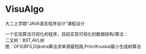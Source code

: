 # VisuAlgo
大二上学期“JAVA语言程序设计”课程设计

一个实现算法可视化的程序，目前实现可视化的数据结构/算法：  
  二叉树：BST,AVL树  
  图：DFS\BFS,Dijkstra算法求单源最短路,Prim/Kruskal最小生成树算法
    
  
